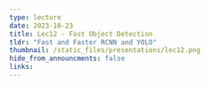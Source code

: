 ```yaml
---
type: lecture
date: 2023-10-23
title: Lec12 - Fast Object Detection
tldr: "Fast and Faster RCNN and YOLO"
thumbnail: /static_files/presentations/lec12.png
hide_from_announcments: false
links:
---
```

